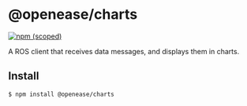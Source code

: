 # @openease/charts

[![npm (scoped)](https://img.shields.io/npm/v/@openease/charts.svg)](https://www.npmjs.com/package/@openease/charts)

A ROS client that receives data messages, and displays them in charts.

## Install

```
$ npm install @openease/charts
```
